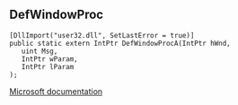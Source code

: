 ## DefWindowProc

```
[DllImport("user32.dll", SetLastError = true)]
public static extern IntPtr DefWindowProcA(IntPtr hWnd,
   uint Msg,
   IntPtr wParam,
   IntPtr lParam
);
```

[Microsoft documentation](https://docs.microsoft.com/en-us/windows/win32/api/winuser/nf-winuser-defwindowproca)
